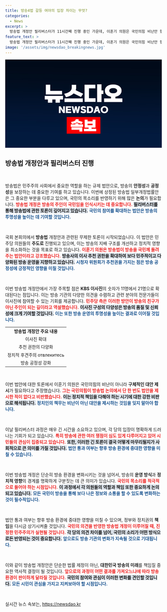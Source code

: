 ```yaml
---
title: 방송4법 갈등 여야의 입장 차이는 무엇?
categories:
  - News
excerpt: >
  방송법 개정안 필리버스터가 11시간째 진행 중인 가운데, 이훈기 의원은 국민의힘 비난만 했다며 실질적인 법안 제시는 없었다고 비판했습니다. 민주주의적 변화를 위한 통과 여부에 이목이 집중되고 있습니다!
feature_text: >
  방송법 개정안 필리버스터가 11시간째 진행 중인 가운데, 이훈기 의원은 국민의힘 비난만 했다며 실질적인 법안 제시는 없었다고 비판했습니다. 민주주의적 변화를 위한 통과 여부에 이목이 집중되고 있습니다!
image: '/assets/img/newsdao_breakingnews.jpg'
---
```


<p><img src="/assets/img/newsdao_breakingnews.jpg" alt="ranknews 속보" /></p>

<h2 data-ke-size="size26">방송법 개정안과 필리버스터 진행</h2>

<p data-ke-size="size16">&nbsp;</p>

<p>방송법은 민주주의 사회에서 중요한 역할을 하는 규제 법안으로, 방송의 <strong>안정성</strong>과 <strong>공정성</strong>을 보장하는 데 중요한 기여를 하고 있습니다. 이번에 상정된 방송법 일부개정법률안은 그 중요한 부분을 다루고 있으며, 국민의 목소리를 반영하기 위해 많은 <strong>논의</strong>가 필요합니다. <b><span style="color: #ee2323;">방송법 개정은 방송의 주인이 국민임을 인식시키는 데 중요합니다.</span></b> <b><span style="background-color: #21538527;">필리버스터를 통해 방송법에 관한 토론이 깊어지고 있습니다.</span></b> <b><span style="color: #1a5490;">국민의 참여를 확대하는 법안은 방송의 투명성을 높이는 데 기여할 것입니다.</span></b></p>

<p data-ke-size="size16">&nbsp;</p>

<p>국회 본회의에서 <strong>방송법</strong> 개정안과 관련된 무제한 토론이 시작되었습니다. 이 법안은 민주당 의원들의 <strong>주도로</strong> 진행되고 있으며, 이는 방송의 지배 구조를 개선하고 정치적 영향을 최소화하는 것을 목표로 하고 있습니다. <b><span style="color: #ee2323;">이훈기 의원은 방송법이 방송을 국민께 돌려주는 법안이라고 강조했습니다.</span></b> <b><span style="background-color: #21538527;">방송사의 이사 추천 권한을 확대하여 보다 민주적이고 다양화된 방송 운영을 지향하고 있습니다.</span></b> <b><span style="color: #1a5490;">시청자 위원회가 추천권을 가지는 점은 방송 공정성에 긍정적인 영향을 미칠 것입니다.</span></b></p>

<p data-ke-size="size16">&nbsp;</p>

<p>이번 방송법 개정안에서 가장 주목할 점은 <strong>KBS 이사진</strong>의 숫자가 11명에서 21명으로 확대된다는 점입니다. 이는 방송 기관의 다양한 의견을 수렴하고 관련 분야의 전문가들이 이사진에 참여할 수 있는 기회를 제공합니다. <b><span style="color: #ee2323;">민주당 측은 이러한 방안이 방송의 <strong>친구가 아닌 주인</strong>이 되는 길이라고 역설했습니다.</span></b> <b><span style="background-color: #21538527;">이사진 구성의 다양성은 방송의 품질 및 신뢰성에 크게 기여할 것입니다.</span></b> <b><span style="color: #1a5490;">이는 또한 방송 운영의 <strong>투명성</strong>을 높이는 결과로 이어질 것입니다.</span></b></p>

<table style="width: 100%; border-collapse: collapse;">
<tr>
<td style="text-align: center; height: 17px;"><b>방송법 개정안 주요 내용</b></td>
</tr>
<tr>
<td style="text-align: center; height: 17px;">이사진 확대</td>
</tr>
<tr>
<td style="text-align: center; height: 17px;">추천 권한의 다양화</td>
</tr>
<tr>
<td style="text-align: center; height: 17px;">정치적 후견주의 отвлекитесь</td>
</tr>
<tr>
<td style="text-align: center; height: 17px;">방송 공정성 강화</td>
</tr>
</table>

<p data-ke-size="size16">&nbsp;</p>

<p>이번 법안에 대한 토론에서 이훈기 의원은 국민의힘의 비난이 아니라 <strong>구체적인 대안 제시</strong>가 필요하다고 주장했습니다. <b><span style="color: #ee2323;">그는 국민의힘이 방송법 논의에서 단 한 번도 법안을 제시한 적이 없다고 비판했습니다.</span></b> <b><span style="background-color: #21538527;">이는 정치적 책임을 다해야 하는 시기에 대한 강한 비판으로 해석됩니다.</span></b> <b><span style="color: #1a5490;">정치인의 책무는 비난이 아닌 대안을 제시하는 것임을 잊지 말아야 합니다.</span></b></p>

<p data-ke-size="size16">&nbsp;</p>

<p>이날 필리버스터 과정은 매우 긴 시간을 소요하고 있으며, 각 당의 입장이 명확하게 드러나는 기회가 되고 있습니다. <b><span style="color: #ee2323;">특히 방송에 관한 여러 쟁점이 심도 있게 다루어지고 있어 시민들의 관심이 집중되고 있습니다.</span></b> <b><span style="background-color: #21538527;">또한, 이러한 긴 토론이 결국 어떻게 마무리될지가 사회적으로 큰 의미를 가질 것입니다.</span></b> <b><span style="color: #1a5490;">법안 통과 여부는 향후 방송 환경에 중대한 영향을 미칠 수 있습니다.</span></b></p>

<p data-ke-size="size16">&nbsp;</p>

<p>이번 방송법 개정은 단순히 방송 환경을 변화시키는 것을 넘어서, 방송의 <strong>운영 방식</strong>과 <strong>정치적 영향</strong>의 경계를 명확하게 구분짓는 데 큰 의미가 있습니다. <b><span style="color: #ee2323;">국민의 목소리를 적극적으로 들어야 하는 시점입니다.</span></b> <b><span style="background-color: #21538527;">이 과정에서 각 의원들의 역할과 책임 또한 중요하게 논의되고 있습니다.</span></b> <b><span style="color: #1a5490;">모든 국민이 방송을 통해 보다 나은 정보와 소통을 할 수 있도록 변화하는 것이 필수적입니다.</span></b></p>

<p data-ke-size="size16">&nbsp;</p>

<p>법안 통과 여부는 향후 방송 환경에 중대한 영향을 미칠 수 있으며, 정부와 정치권의 <strong>책임</strong>을 다시금 상기시켜줄 것입니다. <b><span style="color: #ee2323;">국민의 의견을 반영한 방송법 개정이 이루어질 때, 진정한 <strong>민주주의</strong>가 실현될 것입니다.</span></b> <b><span style="background-color: #21538527;">각 당의 의견 차이를 넘어, 국민의 소리가 어떤 방식으로든 반영되는 것이 중요합니다.</span></b> <b><span style="color: #1a5490;">앞으로도 방송 기관의 변화가 지속될 것으로 기대됩니다.</span></b></p>

<p data-ke-size="size16">&nbsp;</p>

<p>이와 같이 방송법 개정안은 단순한 법률 제정이 아닌, <strong>대한민국 방송의 미래</strong>를 책임질 중요한 역사적 결정이 될 것입니다. <b><span style="color: #ee2323;">앞으로의 과정이 어떤 결과를 가져오느냐에 따라 방송 환경이 판이하게 달라질 것입니다.</span></b> <b><span style="background-color: #21538527;">국민의 참여와 관심이 이러한 변화를 견인할 것입니다.</span></b> <b><span style="color: #1a5490;">모든 시민이 관심을 가지고 지켜보아야 할 시점입니다.</span></b> </p>

<p data-ke-size="size16">&nbsp;</p>
실시간 뉴스 속보는, <a href="https://newsdao.kr" rel="dofollow">https://newsdao.kr</a>


